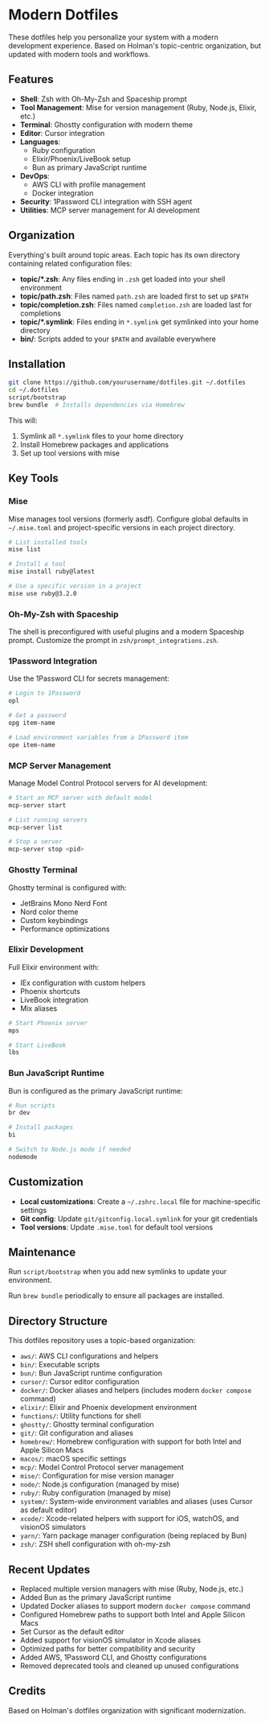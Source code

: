 # Modern Dotfiles

These dotfiles help you personalize your system with a modern development experience. Based on Holman's topic-centric organization, but updated with modern tools and workflows.

## Features

- **Shell**: Zsh with Oh-My-Zsh and Spaceship prompt
- **Tool Management**: Mise for version management (Ruby, Node.js, Elixir, etc.)
- **Terminal**: Ghostty configuration with modern theme
- **Editor**: Cursor integration
- **Languages**: 
  - Ruby configuration
  - Elixir/Phoenix/LiveBook setup
  - Bun as primary JavaScript runtime
- **DevOps**: 
  - AWS CLI with profile management
  - Docker integration
- **Security**: 1Password CLI integration with SSH agent
- **Utilities**: MCP server management for AI development

## Organization

Everything's built around topic areas. Each topic has its own directory containing related configuration files:

- **topic/\*.zsh**: Any files ending in `.zsh` get loaded into your shell environment
- **topic/path.zsh**: Files named `path.zsh` are loaded first to set up `$PATH`
- **topic/completion.zsh**: Files named `completion.zsh` are loaded last for completions
- **topic/\*.symlink**: Files ending in `*.symlink` get symlinked into your home directory
- **bin/**: Scripts added to your `$PATH` and available everywhere

## Installation

```sh
git clone https://github.com/yourusername/dotfiles.git ~/.dotfiles
cd ~/.dotfiles
script/bootstrap
brew bundle  # Installs dependencies via Homebrew
```

This will:
1. Symlink all `*.symlink` files to your home directory
2. Install Homebrew packages and applications
3. Set up tool versions with mise

## Key Tools

### Mise

Mise manages tool versions (formerly asdf). Configure global defaults in `~/.mise.toml` and project-specific versions in each project directory.

```sh
# List installed tools
mise list

# Install a tool
mise install ruby@latest

# Use a specific version in a project
mise use ruby@3.2.0
```

### Oh-My-Zsh with Spaceship

The shell is preconfigured with useful plugins and a modern Spaceship prompt. Customize the prompt in `zsh/prompt_integrations.zsh`.

### 1Password Integration

Use the 1Password CLI for secrets management:

```sh
# Login to 1Password
opl

# Get a password
opg item-name

# Load environment variables from a 1Password item
ope item-name
```

### MCP Server Management

Manage Model Control Protocol servers for AI development:

```sh
# Start an MCP server with default model
mcp-server start

# List running servers
mcp-server list

# Stop a server
mcp-server stop <pid>
```

### Ghostty Terminal

Ghostty terminal is configured with:
- JetBrains Mono Nerd Font
- Nord color theme
- Custom keybindings
- Performance optimizations

### Elixir Development

Full Elixir environment with:
- IEx configuration with custom helpers
- Phoenix shortcuts
- LiveBook integration
- Mix aliases

```sh
# Start Phoenix server
mps

# Start LiveBook
lbs
```

### Bun JavaScript Runtime

Bun is configured as the primary JavaScript runtime:

```sh
# Run scripts
br dev

# Install packages
bi

# Switch to Node.js mode if needed
nodemode
```

## Customization

- **Local customizations**: Create a `~/.zshrc.local` file for machine-specific settings
- **Git config**: Update `git/gitconfig.local.symlink` for your git credentials
- **Tool versions**: Update `.mise.toml` for default tool versions

## Maintenance

Run `script/bootstrap` when you add new symlinks to update your environment.

Run `brew bundle` periodically to ensure all packages are installed.

## Directory Structure

This dotfiles repository uses a topic-based organization:

- `aws/`: AWS CLI configurations and helpers
- `bin/`: Executable scripts
- `bun/`: Bun JavaScript runtime configuration
- `cursor/`: Cursor editor configuration
- `docker/`: Docker aliases and helpers (includes modern `docker compose` command)
- `elixir/`: Elixir and Phoenix development environment
- `functions/`: Utility functions for shell
- `ghostty/`: Ghostty terminal configuration
- `git/`: Git configuration and aliases
- `homebrew/`: Homebrew configuration with support for both Intel and Apple Silicon Macs
- `macos/`: macOS specific settings
- `mcp/`: Model Control Protocol server management
- `mise/`: Configuration for mise version manager
- `node/`: Node.js configuration (managed by mise)
- `ruby/`: Ruby configuration (managed by mise)
- `system/`: System-wide environment variables and aliases (uses Cursor as default editor)
- `xcode/`: Xcode-related helpers with support for iOS, watchOS, and visionOS simulators
- `yarn/`: Yarn package manager configuration (being replaced by Bun)
- `zsh/`: ZSH shell configuration with oh-my-zsh

## Recent Updates

- Replaced multiple version managers with mise (Ruby, Node.js, etc.)
- Added Bun as the primary JavaScript runtime
- Updated Docker aliases to support modern `docker compose` command
- Configured Homebrew paths to support both Intel and Apple Silicon Macs
- Set Cursor as the default editor
- Added support for visionOS simulator in Xcode aliases
- Optimized paths for better compatibility and security
- Added AWS, 1Password CLI, and Ghostty configurations
- Removed deprecated tools and cleaned up unused configurations

## Credits

Based on Holman's dotfiles organization with significant modernization.
